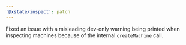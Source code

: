 ```yaml
---
'@xstate/inspect': patch
---
```


Fixed an issue with a misleading dev-only warning being printed when inspecting machines because of the internal `createMachine` call.
